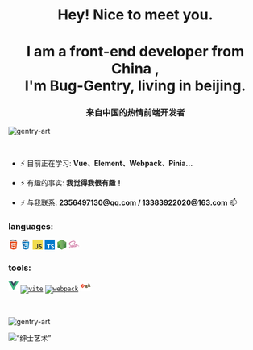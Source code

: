 <h1 align="center">Hey! Nice to meet you.</h1>
<h1 align="center">I am a front-end developer from China <span>,</span></br>I'm Bug-Gentry, living in beijing.</h1>
<h3 align="center">来自中国的热情前端开发者</h3>

<p align="left"> <img src=" https://komarev.com/ghpvc/?username=gentry-art&label=Profile%20views&color=0e75b6&style=flat" alt="gentry-art" /> </p>

<p align="left"> <a href= "https://twitter.com/" target="blank"><img src="https://img.shields.io/twitter/follow/?logo=twitter&style=for-the-badge" alt="" /></a> </p>

- ⚡ 目前正在学习: **Vue、Element、Webpack、Pinia...** 

- ⚡ 有趣的事实: **我觉得我很有趣！**

- ⚡ 与我联系: **2356497130@qq.com / 13383922020@163.com** 📫
<h3 align="left">
  <strong>languages: </strong>
</h3>
<p>
  <code><a target="_blank" rel="noopener noreferrer" href="https://raw.githubusercontent.com/github/explore/80688e429a7d4ef2fca1e82350fe8e3517d3494d/topics/html/html.png"><img height="20" src="https://raw.githubusercontent.com/github/explore/80688e429a7d4ef2fca1e82350fe8e3517d3494d/topics/html/html.png" style="max-width: 100%;"></a></code>
   <code><a target="_blank" rel="noopener noreferrer" href="https://raw.githubusercontent.com/github/explore/80688e429a7d4ef2fca1e82350fe8e3517d3494d/topics/css/css.png"><img height="20" src="https://raw.githubusercontent.com/github/explore/80688e429a7d4ef2fca1e82350fe8e3517d3494d/topics/css/css.png" style="max-width: 100%;"></a></code>
   <code><a target="_blank" rel="noopener noreferrer" href="https://raw.githubusercontent.com/github/explore/80688e429a7d4ef2fca1e82350fe8e3517d3494d/topics/javascript/javascript.png"><img height="20" src="https://raw.githubusercontent.com/github/explore/80688e429a7d4ef2fca1e82350fe8e3517d3494d/topics/javascript/javascript.png" style="max-width: 100%;"></a></code>
  <code><a target="_blank" rel="noopener noreferrer" href="https://raw.githubusercontent.com/github/explore/80688e429a7d4ef2fca1e82350fe8e3517d3494d/topics/typescript/typescript.png"><img height="20" src="https://raw.githubusercontent.com/github/explore/80688e429a7d4ef2fca1e82350fe8e3517d3494d/topics/typescript/typescript.png" style="max-width: 100%;"></a></code>
   <code><a target="_blank" rel="noopener noreferrer" href="https://raw.githubusercontent.com/github/explore/80688e429a7d4ef2fca1e82350fe8e3517d3494d/topics/nodejs/nodejs.png"><img height="20" src="https://raw.githubusercontent.com/github/explore/80688e429a7d4ef2fca1e82350fe8e3517d3494d/topics/nodejs/nodejs.png" style="max-width: 100%;"></a></code>
  <code><a target="_blank" rel="noopener noreferrer" href="https://raw.githubusercontent.com/github/explore/80688e429a7d4ef2fca1e82350fe8e3517d3494d/topics/sass/sass.png"><img height="20" src="https://raw.githubusercontent.com/github/explore/80688e429a7d4ef2fca1e82350fe8e3517d3494d/topics/sass/sass.png" style="max-width: 100%;"></a></code>
</p>
<h3 align="left">
  <strong>tools: </strong>
</h3>
<p>
  <code><a target="_blank" rel="noopener noreferrer" title="vue" href="https://raw.githubusercontent.com/github/explore/80688e429a7d4ef2fca1e82350fe8e3517d3494d/topics/vue/vue.png"><img height="20" src="https://raw.githubusercontent.com/github/explore/80688e429a7d4ef2fca1e82350fe8e3517d3494d/topics/vue/vue.png" style="max-width: 100%;"></a></code>
  <code><a target="_blank" rel="noopener noreferrer" title="vite" href="https://camo.githubusercontent.com/61e102d7c605ff91efedb9d7e47c1c4a07cef59d3e1da202fd74f4772122ca4e/68747470733a2f2f766974656a732e6465762f6c6f676f2e737667"><img height="20" src="https://camo.githubusercontent.com/61e102d7c605ff91efedb9d7e47c1c4a07cef59d3e1da202fd74f4772122ca4e/68747470733a2f2f766974656a732e6465762f6c6f676f2e737667" alt="vite" data-canonical-src="https://vitejs.dev/logo.svg" style="max-width: 100%;"></a></code>
  <code><a target="_blank" rel="noopener noreferrer" href="https://webpack.docschina.org/" title="webpack"><img height="20" src="https://webpack.docschina.org/icon_180x180.png" alt="webpack" style="max-width: 100%;" data-canonical-src="https://webpack.docschina.org/icon_180x180.png"></a></code>
  <code><a target="_blank" rel="noopener noreferrer" title="git" href="https://raw.githubusercontent.com/github/explore/80688e429a7d4ef2fca1e82350fe8e3517d3494d/topics/git/git.png"><img height="20" src="https://raw.githubusercontent.com/github/explore/80688e429a7d4ef2fca1e82350fe8e3517d3494d/topics/git/git.png" alt="git" style="max-width: 100%;"></a></code>
</p>
</br>
<p><img align="center" src="https://github-readme-stats.vercel.app/api?username=gentry-art&show_icons=true&locale=en" alt ="gentry-art" /></p>
<p><img align="center" src="https://github-readme-streak-stats.herokuapp.com/?user=gentry-art&" alt= “绅士艺术” /></p>
